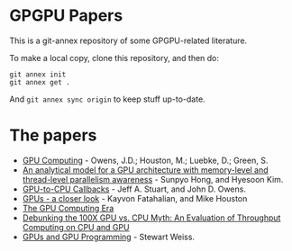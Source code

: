 
# GPGPU Papers

This is a git-annex repository of some GPGPU-related literature.

To make a local copy, clone this repository, and then do:

    git annex init
    git annex get .

And `git annex sync origin` to keep stuff up-to-date.

# The papers

- [GPU Computing](http://cs.utsa.edu/~qitian/seminar/Spring11/03_04_11/GPU.pdf) - Owens, J.D.; Houston, M.; Luebke, D.; Green, S. 
- [An analytical model for a GPU architecture with memory-level and thread-level parallelism awareness](http://www.webmail.gpucomputing.net/sites/default/files/papers/367/isca09-07-hong-gpu-model.pdf) - Sunpyo Hong, and Hyesoon Kim.
- [GPU-to-CPU Callbacks](http://idav.ucdavis.edu/func/return_pdf?pub_id=1039) - Jeff A. Stuart, and John D. Owens.
- [GPUs - a closer look](http://queue.acm.org/detail.cfm?id=1365498) - Kayvon Fatahalian, and Mike Houston
- [The GPU Computing Era](http://sbel.wisc.edu/Courses/ME964/2011/Literature/onGPUcomputingDally2010.pdf)
- [Debunking the 100X GPU vs. CPU Myth: An Evaluation of Throughput Computing on CPU and GPU](http://pcl.intel-research.net/publications/isca319-lee.pdf)
- [GPUs and GPU Programming](http://www.compsci.hunter.cuny.edu/~sweiss/course_materials/csci360/lecture_notes/gpus.pdf) -  Stewart Weiss.


<!-- Local Variables: -->
<!-- auto-fill-mode: -1 -->
<!-- End: -->
